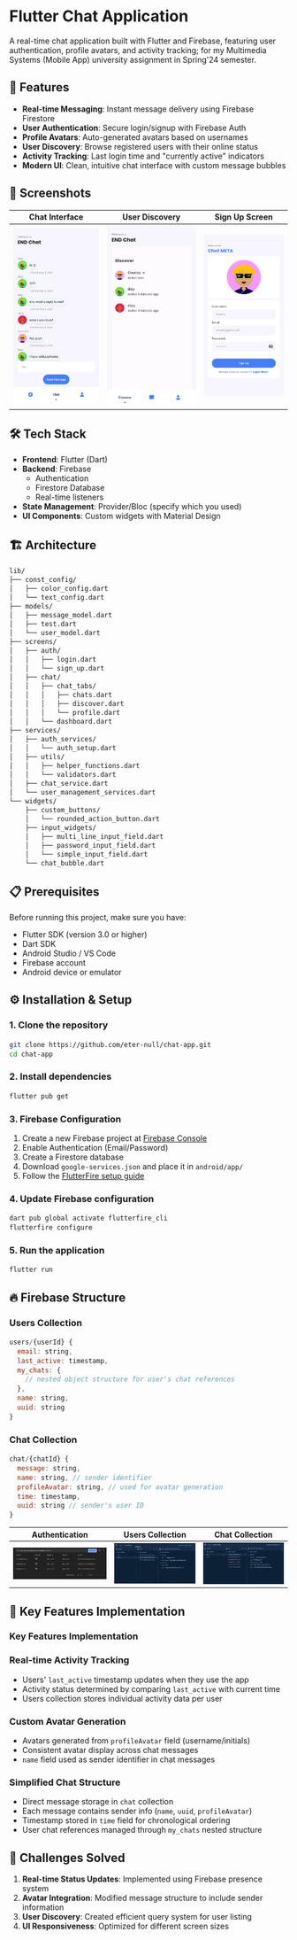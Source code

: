 # Flutter Chat Application

A real-time chat application built with Flutter and Firebase, featuring user authentication, profile avatars, and activity tracking; for my Multimedia Systems (Mobile App) university assignment in Spring'24 semester.


## 🚀 Features

- **Real-time Messaging**: Instant message delivery using Firebase Firestore
- **User Authentication**: Secure login/signup with Firebase Auth
- **Profile Avatars**: Auto-generated avatars based on usernames
- **User Discovery**: Browse registered users with their online status
- **Activity Tracking**: Last login time and "currently active" indicators
- **Modern UI**: Clean, intuitive chat interface with custom message bubbles

## 📱 Screenshots

| Chat Interface | User Discovery | Sign Up Screen                    |
|----------------|----------------|-----------------------------------------|
| ![Chat](screenshots/1714592258041.jpg) | ![Discover](screenshots/1714592258074.jpg) | ![Login](screenshots/1714592258093.jpg) |

## 🛠️ Tech Stack

- **Frontend**: Flutter (Dart)
- **Backend**: Firebase
  - Authentication
  - Firestore Database
  - Real-time listeners
- **State Management**: Provider/Bloc (specify which you used)
- **UI Components**: Custom widgets with Material Design

## 🏗️ Architecture

```
lib/
├── const_config/
│   ├── color_config.dart
│   └── text_config.dart
├── models/
│   ├── message_model.dart
│   ├── test.dart
│   └── user_model.dart
├── screens/
│   ├── auth/
│   │   ├── login.dart
│   │   └── sign_up.dart
│   ├── chat/
│   │   ├── chat_tabs/
│   │   │   ├── chats.dart
│   │   │   ├── discover.dart
│   │   │   └── profile.dart
│   │   └── dashboard.dart
├── services/
│   ├── auth_services/
│   │   └── auth_setup.dart
│   ├── utils/
│   │   ├── helper_functions.dart
│   │   └── validators.dart
│   ├── chat_service.dart
│   └── user_management_services.dart
└── widgets/
    ├── custom_buttons/
    │   └── rounded_action_button.dart
    ├── input_widgets/
    │   ├── multi_line_input_field.dart
    │   ├── password_input_field.dart
    │   └── simple_input_field.dart
    └── chat_bubble.dart
```

## 📋 Prerequisites

Before running this project, make sure you have:

- Flutter SDK (version 3.0 or higher)
- Dart SDK
- Android Studio / VS Code
- Firebase account
- Android device or emulator

## ⚙️ Installation & Setup

### 1. Clone the repository
```bash
git clone https://github.com/eter-null/chat-app.git
cd chat-app
```

### 2. Install dependencies
```bash
flutter pub get
```

### 3. Firebase Configuration

1. Create a new Firebase project at [Firebase Console](https://console.firebase.google.com/)
2. Enable Authentication (Email/Password)
3. Create a Firestore database
4. Download `google-services.json` and place it in `android/app/`
5. Follow the [FlutterFire setup guide](https://firebase.flutter.dev/docs/overview)

### 4. Update Firebase configuration
```bash
dart pub global activate flutterfire_cli
flutterfire configure
```

### 5. Run the application
```bash
flutter run
```

## 🔥 Firebase Structure

### Users Collection
```javascript
users/{userId} {
  email: string,
  last_active: timestamp, 
  my_chats: {
    // nested object structure for user's chat references
  },
  name: string,
  uuid: string
}
```

### Chat Collection
```javascript
chat/{chatId} {
  message: string,
  name: string, // sender identifier
  profileAvatar: string, // used for avatar generation
  time: timestamp, 
  uuid: string // sender's user ID
}
```

| Authentication | Users Collection | Chat Collection |
|----------------|----------------|----------------|
| ![Auth](screenshots/Screenshot_2024-05-02_015015.png) | ![Discover](screenshots/Screenshot_2024-05-02_014925.png) | ![Chat](screenshots/Screenshot_2024-05-02_014956.png) |

## 🌟 Key Features Implementation

### Key Features Implementation

### Real-time Activity Tracking
- Users' `last_active` timestamp updates when they use the app
- Activity status determined by comparing `last_active` with current time
- Users collection stores individual activity data per user

### Custom Avatar Generation
- Avatars generated from `profileAvatar` field (username/initials)
- Consistent avatar display across chat messages
- `name` field used as sender identifier in chat messages

### Simplified Chat Structure
- Direct message storage in `chat` collection
- Each message contains sender info (`name`, `uuid`, `profileAvatar`)
- Timestamp stored in `time` field for chronological ordering
- User chat references managed through `my_chats` nested structure

## 🚧 Challenges Solved

1. **Real-time Status Updates**: Implemented using Firebase presence system
2. **Avatar Integration**: Modified message structure to include sender information
3. **User Discovery**: Created efficient query system for user listing
4. **UI Responsiveness**: Optimized for different screen sizes

